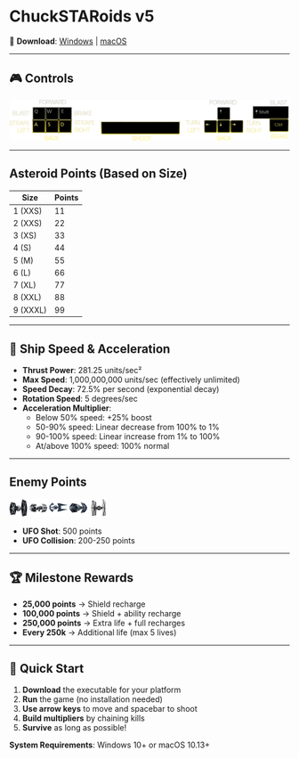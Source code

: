 # ChuckSTARoids v5

🚀 **Download**: [Windows](https://github.com/justchuckofficial/ChuckSTARoids_v5/actions) | [macOS](https://github.com/justchuckofficial/ChuckSTARoids_v5/actions)

---

## 🎮 Controls

![Controls](controls.gif)

---

## Asteroid Points (Based on Size)
| Size | Points |
|------|--------|
| 1 (XXS) | 11 |
| 2 (XXS) | 22 |
| 3 (XS) | 33 |
| 4 (S) | 44 |
| 5 (M) | 55 |
| 6 (L) | 66 |
| 7 (XL) | 77 |
| 8 (XXL) | 88 |
| 9 (XXXL) | 99 |

---

## 🚀 Ship Speed & Acceleration
- **Thrust Power**: 281.25 units/sec²
- **Max Speed**: 1,000,000,000 units/sec (effectively unlimited)
- **Speed Decay**: 72.5% per second (exponential decay)
- **Rotation Speed**: 5 degrees/sec
- **Acceleration Multiplier**: 
  - Below 50% speed: +25% boost
  - 50-90% speed: Linear decrease from 100% to 1%
  - 90-100% speed: Linear increase from 1% to 100%
  - At/above 100% speed: 100% normal

---

## Enemy Points
<img src="tie.gif" width="32" height="32"> <img src="tieb.gif" width="32" height="32"> <img src="tiei.gif" width="32" height="32"> <img src="tiea.gif" width="32" height="32"> <img src="tiefo.gif" width="32" height="32">

- **UFO Shot**: 500 points
- **UFO Collision**: 200-250 points

---

## 🏆 Milestone Rewards
- **25,000 points** → Shield recharge
- **100,000 points** → Shield + ability recharge
- **250,000 points** → Extra life + full recharges
- **Every 250k** → Additional life (max 5 lives)

---

## 🚀 Quick Start

1. **Download** the executable for your platform
2. **Run** the game (no installation needed)
3. **Use arrow keys** to move and spacebar to shoot
4. **Build multipliers** by chaining kills
5. **Survive** as long as possible!

**System Requirements**: Windows 10+ or macOS 10.13+